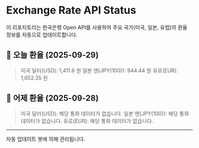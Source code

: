 
# Exchange Rate API Status

이 리포지토리는 한국은행 Open API를 사용하여 주요 국가(미국, 일본, 유럽)의 환율 정보를 자동으로 업데이트합니다.

## 📅 오늘 환율 (2025-09-29)
> 미국 달러(USD): 1,411.6 원
> 일본 엔(JPY(100)): 944.44 원
> 유로(EUR): 1,652.35 원

## 📅 어제 환율 (2025-09-28)
> 미국 달러(USD): 해당 통화 데이터가 없습니다.
> 일본 엔(JPY(100)): 해당 통화 데이터가 없습니다.
> 유로(EUR): 해당 통화 데이터가 없습니다.

---
자동 업데이트 봇에 의해 관리됩니다.
